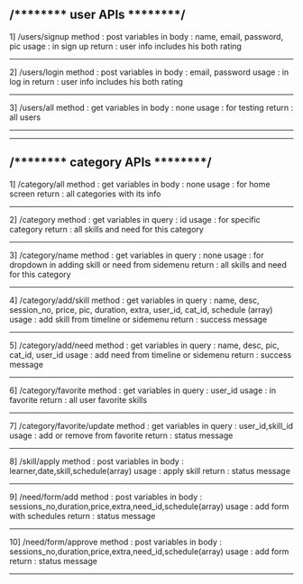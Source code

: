 /******** user APIs ********/
----------------------------------------
1] /users/signup
method : post
variables in body : name, email, password, pic
usage : in sign up
return : user info includes his both rating 
********************************************
2] /users/login
method : post
variables in body : email, password
usage : in log in
return : user info includes his both rating 
********************************************
3] /users/all
method : get
variables in body : none
usage : for testing
return : all users
********************************************

********************************************
/******** category APIs ********/
----------------------------------------
1] /category/all
method : get
variables in body : none
usage : for home screen
return : all categories with its info
********************************************
2] /category
method : get
variables in query : id
usage : for specific category
return : all skills and need for this category
********************************************
3] /category/name
method : get
variables in query : none
usage : for dropdown in adding skill or need from sidemenu
return : all skills and need for this category
********************************************
4] /category/add/skill
method : get
variables in query : name, desc, session_no, price, pic, duration, extra, user_id, cat_id, schedule (array)
usage : add skill from timeline or sidemenu
return : success message
********************************************
5] /category/add/need
method : get
variables in query : name, desc, pic, cat_id, user_id
usage : add need from timeline or sidemenu
return : success message
********************************************
6] /category/favorite
method : get
variables in query : user_id
usage : in favorite
return : all user favorite skills
********************************************
7] /category/favorite/update
method : get
variables in query : user_id,skill_id
usage : add or remove from favorite
return : status message
********************************************
8] /skill/apply
method : post
variables in body : learner,date,skill,schedule(array)
usage : apply skill
return : status message
********************************************
9] /need/form/add
method : post
variables in body : sessions_no,duration,price,extra,need_id,schedule(array)
usage : add form with schedules
return : status message
********************************************
10] /need/form/approve
method : post
variables in body : sessions_no,duration,price,extra,need_id,schedule(array)
usage : add form
return : status message
********************************************